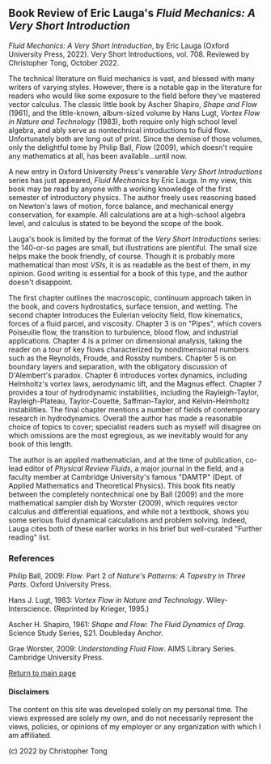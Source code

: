 ## Book Review of Eric Lauga's *Fluid Mechanics:  A Very Short Introduction*


*Fluid Mechanics:  A Very Short Introduction*, by Eric Lauga (Oxford University Press, 2022).  Very Short Introductions, vol. 708.  Reviewed by 
Christopher Tong, October 2022.

The technical literature on fluid mechanics is vast, and blessed with many writers of varying styles.  However, there is a notable gap in the literature 
for readers who would like some exposure to the field before they've mastered vector calculus.  The classic little book by Ascher Shapiro, 
*Shape and Flow* (1961), and the little-known, album-sized volume by Hans Lugt, *Vortex Flow in Nature and Technology* (1983), both require only high school 
level algebra, and ably serve as nontechnical introductions to fluid flow.  Unfortunately both are long out of print.  Since the demise of those volumes, 
only the delightful tome by Philip Ball, *Flow* (2009), which doesn't require any mathematics at all, has been available...until now.

A new entry in Oxford University Press's venerable *Very Short Introductions* series has just appeared, *Fluid Mechanics* by Eric Lauga.  In my view, 
this book may be read by anyone with a working knowledge of the first semester of introductory physics.  The author freely uses reasoning based on 
Newton's laws of motion, force balance, and mechanical energy conservation, for example.  All calculations are at a high-school algebra level, and 
calculus is stated to be beyond the scope of the book.  

Lauga's book is limited by the format of the *Very Short Introductions* series:   the 140-or-so pages are small, but illustrations are plentiful.  The small size helps make the book friendly, of course.  Though it is probably more mathematical than most *VSI*s, it is as readable as the best of 
them, in my opinion.  Good writing is essential for a book of this type, and the author doesn't disappoint.

The first chapter outlines the macroscopic, continuum approach taken in the book, and covers hydrostatics, surface tension, and wetting.  The second 
chapter introduces the Eulerian velocity field, flow kinematics, forces of a fluid parcel, and viscosity.  Chapter 3 is on "Pipes", which covers 
Poiseuille flow, the transition to turbulence, blood flow, and industrial applications.  Chapter 4 is a primer on dimensional analysis, taking the 
reader on a tour of key flows characterized by nondimensional numbers such as the Reynolds, Froude, and Rossby numbers.  Chapter 5 is on boundary layers 
and separation, with the obligatory discussion of D'Alembert's paradox.  Chapter 6 introduces vortex dynamics, including Helmholtz's vortex laws, 
aerodynamic lift, and the Magnus effect.  Chapter 7 provides a tour of hydrodynamic instabilities, including the Rayleigh-Taylor, Rayleigh-Plateau, 
Taylor-Couette, Saffman-Taylor, and Kelvin-Helmholtz instabilities.  The final chapter mentions a number of fields of contemporary research in hydrodynamics.  Overall the author has made a reasonable choice of topics to cover; specialist readers such as myself will disagree on which omissions are the most egregious, as we inevitably would for any book of this length.

The author is an applied mathematician, and at the time of publication, co-lead editor of *Physical Review Fluids*, a major journal in the field, and 
a faculty member at Cambridge University's famous "DAMTP" (Dept. of Applied Mathematics and Theoretical Physics).  This book fits neatly between the 
completely nontechnical one by Ball (2009) and the more mathematical sampler dish by Worster (2009), which requires vector calculus and differential 
equations, and while not a textbook, shows you some serious fluid dynamical calculations and problem solving.  Indeed, Lauga cites both of these earlier 
works in his brief but well-curated "Further reading" list.

### References

Philip Ball, 2009:  *Flow*.  Part 2 of *Nature's Patterns:  A Tapestry in Three Parts*.  Oxford University Press.

Hans J. Lugt, 1983:  *Vortex Flow in Nature and Technology*.  Wiley-Interscience.  (Reprinted by Krieger, 1995.)

Ascher H. Shapiro, 1961:  *Shape and Flow:  The Fluid Dynamics of Drag*.  Science Study Series, S21.  Doubleday Anchor.

Grae Worster, 2009:  *Understanding Fluid Flow*.  AIMS Library Series.  Cambridge University Press.


[Return to main page](https://hydrodynamicstability.github.io/Invitation-to-Hydrodynamics/)

#### Disclaimers

The content on this site was developed solely on my personal time. The views expressed are solely my own, and do not necessarily represent the views, policies, or opinions of my employer or any organization with which I am affiliated.

(c) 2022 by Christopher Tong
